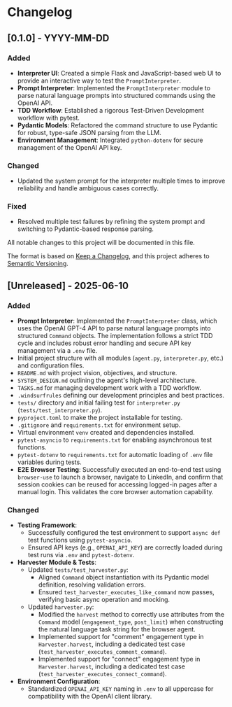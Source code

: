 # Changelog

## [0.1.0] - YYYY-MM-DD

### Added
- **Interpreter UI**: Created a simple Flask and JavaScript-based web UI to provide an interactive way to test the `PromptInterpreter`.
- **Prompt Interpreter**: Implemented the `PromptInterpreter` module to parse natural language prompts into structured commands using the OpenAI API.
- **TDD Workflow**: Established a rigorous Test-Driven Development workflow with pytest.
- **Pydantic Models**: Refactored the command structure to use Pydantic for robust, type-safe JSON parsing from the LLM.
- **Environment Management**: Integrated `python-dotenv` for secure management of the OpenAI API key.

### Changed
- Updated the system prompt for the interpreter multiple times to improve reliability and handle ambiguous cases correctly.

### Fixed
- Resolved multiple test failures by refining the system prompt and switching to Pydantic-based response parsing.

All notable changes to this project will be documented in this file.

The format is based on [Keep a Changelog](https://keepachangelog.com/en/1.0.0/),
and this project adheres to [Semantic Versioning](https://semver.org/spec/v2.0.0.html).

## [Unreleased] - 2025-06-10

### Added
- **Prompt Interpreter**: Implemented the `PromptInterpreter` class, which uses the OpenAI GPT-4 API to parse natural language prompts into structured `Command` objects. The implementation follows a strict TDD cycle and includes robust error handling and secure API key management via a `.env` file.
- Initial project structure with all modules (`agent.py`, `interpreter.py`, etc.) and configuration files.
- `README.md` with project vision, objectives, and structure.
- `SYSTEM_DESIGN.md` outlining the agent's high-level architecture.
- `TASKS.md` for managing development work with a TDD workflow.
- `.windsurfrules` defining our development principles and best practices.
- `tests/` directory and initial failing test for `interpreter.py` (`tests/test_interpreter.py`).
- `pyproject.toml` to make the project installable for testing.
- `.gitignore` and `requirements.txt` for environment setup.
- Virtual environment `venv` created and dependencies installed.
- `pytest-asyncio` to `requirements.txt` for enabling asynchronous test functions.
- `pytest-dotenv` to `requirements.txt` for automatic loading of `.env` file variables during tests.
- **E2E Browser Testing**: Successfully executed an end-to-end test using `browser-use` to launch a browser, navigate to LinkedIn, and confirm that session cookies can be reused for accessing logged-in pages after a manual login. This validates the core browser automation capability.

### Changed
- **Testing Framework**:
    - Successfully configured the test environment to support `async def` test functions using `pytest-asyncio`.
    - Ensured API keys (e.g., `OPENAI_API_KEY`) are correctly loaded during test runs via `.env` and `pytest-dotenv`.
- **Harvester Module & Tests**:
    - Updated `tests/test_harvester.py`:
        - Aligned `Command` object instantiation with its Pydantic model definition, resolving validation errors.
        - Ensured `test_harvester_executes_like_command` now passes, verifying basic async operation and mocking.
    - Updated `harvester.py`:
        - Modified the `harvest` method to correctly use attributes from the `Command` model (`engagement_type`, `post_limit`) when constructing the natural language task string for the browser agent.
        - Implemented support for "comment" engagement type in `Harvester.harvest`, including a dedicated test case (`test_harvester_executes_comment_command`).
        - Implemented support for "connect" engagement type in `Harvester.harvest`, including a dedicated test case (`test_harvester_executes_connect_command`).
- **Environment Configuration**:
    - Standardized `OPENAI_API_KEY` naming in `.env` to all uppercase for compatibility with the OpenAI client library.
